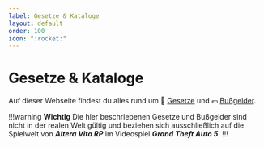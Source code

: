 ```yaml
---
label: Gesetze & Kataloge
layout: default
order: 100
icon: ":rocket:"
---
```


# Gesetze & Kataloge

Auf dieser Webseite findest du alles rund um :book: [Gesetze](/gesetze/GG.md) und :euro: [Bußgelder](/bußgelder/Allgemein.md).


!!!warning **Wichtig**
Die hier beschriebenen Gesetze und Bußgelder sind nicht in der realen Welt gültig und beziehen sich ausschließlich auf die Spielwelt von _**Altera Vita RP**_ im Videospiel _**Grand Theft Auto 5**_.
!!!